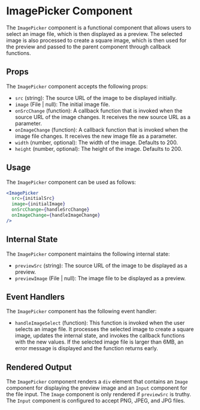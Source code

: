 # ImagePicker Component

The `ImagePicker` component is a functional component that allows users to select an image file, which is then displayed as a preview. The selected image is also processed to create a square image, which is then used for the preview and passed to the parent component through callback functions.

## Props

The `ImagePicker` component accepts the following props:

- `src` (string): The source URL of the image to be displayed initially.
- `image` (File | null): The initial image file.
- `onSrcChange` (function): A callback function that is invoked when the source URL of the image changes. It receives the new source URL as a parameter.
- `onImageChange` (function): A callback function that is invoked when the image file changes. It receives the new image file as a parameter.
- `width` (number, optional): The width of the image. Defaults to 200.
- `height` (number, optional): The height of the image. Defaults to 200.

## Usage

The `ImagePicker` component can be used as follows:

```jsx
<ImagePicker
  src={initialSrc}
  image={initialImage}
  onSrcChange={handleSrcChange}
  onImageChange={handleImageChange}
/>
```

## Internal State

The `ImagePicker` component maintains the following internal state:

- `previewSrc` (string): The source URL of the image to be displayed as a preview.
- `previewImage` (File | null): The image file to be displayed as a preview.

## Event Handlers

The `ImagePicker` component has the following event handler:

- `handleImageSelect` (function): This function is invoked when the user selects an image file. It processes the selected image to create a square image, updates the internal state, and invokes the callback functions with the new values. If the selected image file is larger than 6MB, an error message is displayed and the function returns early.

## Rendered Output

The `ImagePicker` component renders a `div` element that contains an `Image` component for displaying the preview image and an `Input` component for the file input. The `Image` component is only rendered if `previewSrc` is truthy. The `Input` component is configured to accept PNG, JPEG, and JPG files.